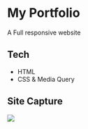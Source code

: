 # My Portfolio
A Full responsive website

## Tech
- HTML 
- CSS & Media Query

## Site Capture

<img src = "(https://user-images.githubusercontent.com/92605303/188533931-5ed4deb3-5176-43f5-b8b0-65b12893ea54.png" >
